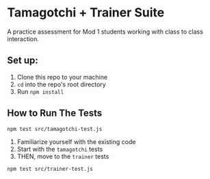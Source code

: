 # Tamagotchi + Trainer Suite

A practice assessment for Mod 1 students working with class to class interaction.

## Set up:

1. Clone this repo to your machine
2. `cd` into the repo's root directory
3. Run `npm install`

## How to Run The Tests

```
npm test src/tamagotchi-test.js
```

1. Familiarize yourself with the existing code <br>
2. Start with the `tamagotchi` tests <br>
3. THEN, move to the `trainer` tests

```
npm test src/trainer-test.js
```
